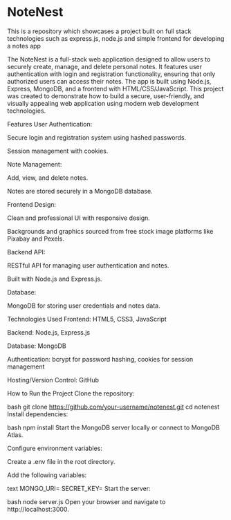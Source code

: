 # NoteNest
This is a repository which showcases a project built on full stack technologies such as express.js, node.js and simple frontend for developing a notes app

The NoteNest is a full-stack web application designed to allow users to securely create, manage, and delete personal notes. It features user authentication with login and registration functionality, ensuring that only authorized users can access their notes. The app is built using Node.js, Express, MongoDB, and a frontend with HTML/CSS/JavaScript. This project was created to demonstrate how to build a secure, user-friendly, and visually appealing web application using modern web development technologies.

Features
User Authentication:

Secure login and registration system using hashed passwords.

Session management with cookies.

Note Management:

Add, view, and delete notes.

Notes are stored securely in a MongoDB database.

Frontend Design:

Clean and professional UI with responsive design.

Backgrounds and graphics sourced from free stock image platforms like Pixabay and Pexels.

Backend API:

RESTful API for managing user authentication and notes.

Built with Node.js and Express.js.

Database:

MongoDB for storing user credentials and notes data.

Technologies Used
Frontend: HTML5, CSS3, JavaScript

Backend: Node.js, Express.js

Database: MongoDB

Authentication: bcrypt for password hashing, cookies for session management

Hosting/Version Control: GitHub

How to Run the Project
Clone the repository:

bash
git clone https://github.com/your-username/notenest.git
cd notenest
Install dependencies:

bash
npm install
Start the MongoDB server locally or connect to MongoDB Atlas.

Configure environment variables:

Create a .env file in the root directory.

Add the following variables:

text
MONGO_URI=<your-mongodb-uri>
SECRET_KEY=<your-secret-key>
Start the server:

bash
node server.js
Open your browser and navigate to http://localhost:3000.
